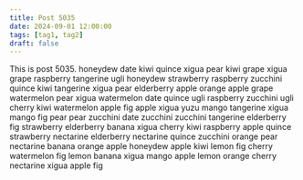```yaml
---
title: Post 5035
date: 2024-09-01 12:00:00
tags: [tag1, tag2]
draft: false
---
```

This is post 5035.
honeydew
date
kiwi
quince
xigua
pear
kiwi
grape
xigua
grape
raspberry
tangerine
ugli
honeydew
strawberry
raspberry
zucchini
quince
kiwi
tangerine
xigua
pear
elderberry
apple
orange
apple
grape
watermelon
pear
xigua
watermelon
date
quince
ugli
raspberry
zucchini
ugli
cherry
kiwi
watermelon
apple
fig
apple
xigua
yuzu
mango
tangerine
xigua
mango
fig
pear
pear
zucchini
date
zucchini
zucchini
tangerine
elderberry
fig
strawberry
elderberry
banana
xigua
cherry
kiwi
raspberry
apple
quince
strawberry
nectarine
elderberry
nectarine
quince
zucchini
orange
pear
nectarine
banana
orange
apple
honeydew
apple
kiwi
lemon
fig
cherry
watermelon
fig
lemon
banana
xigua
mango
apple
lemon
orange
cherry
nectarine
xigua
apple
fig

